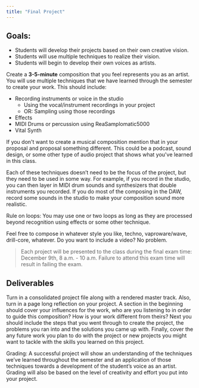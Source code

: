 ```yaml
---
title: "Final Project"
---
```


## Goals:

- Students will develop their projects based on their own creative vision.
- Students will use multiple techniques to realize their vision.
- Students will begin to develop their own voices as artists.

Create a **3-5-minute** composition that you feel represents you as an artist. You will use multiple techniques that we have learned through the semester to create your work. This should include:

- Recording instruments or voice in the studio
  - Using the vocal/instrument recordings in your project
  - OR: Sampling using those recordings
- Effects
- MIDI Drums or percussion using ReaSamplomatic5000
- Vital Synth

If you don't want to create a musical composition mention that in your proposal and proposal something different. This could be a podcast, sound design, or some other type of audio project that shows what you've learned in this class.

Each of these techniques doesn’t need to be the focus of the project, but they need to be used in some way. For example, if you record in the studio, you can then layer in MIDI drum sounds and synthesizers that double instruments you recorded. If you do most of the composing in the DAW, record some sounds in the studio to make your composition sound more realistic.

Rule on loops: You may use one or two loops as long as they are processed beyond recognition using effects or some other technique.

Feel free to compose in whatever style you like, techno, vaproware/wave, drill-core, whatever. Do you want to include a video? No problem.

> Each project will be presented to the class during the final exam time: December 9th, 8 a.m. - 10 a.m.
> Failure to attend this exam time will result in failing the exam.

## Deliverables

Turn in a consolidated project file along with a rendered master track. Also, turn in a page long reflection on your project. A section in the beginning should cover your influences for the work, who are you listening to in order to guide this composition? How is your work different from theirs? Next you should include the steps that you went through to create the project, the problems you ran into and the solutions you came up with. Finally, cover the any future work you plan to do with the project or new projects you might want to tackle with the skills you learned on this project.

Grading: A successful project will show an understanding of the techniques we’ve learned throughout the semester and an application of those techniques towards a development of the student’s voice as an artist. Grading will also be based on the level of creativity and effort you put into your project.
